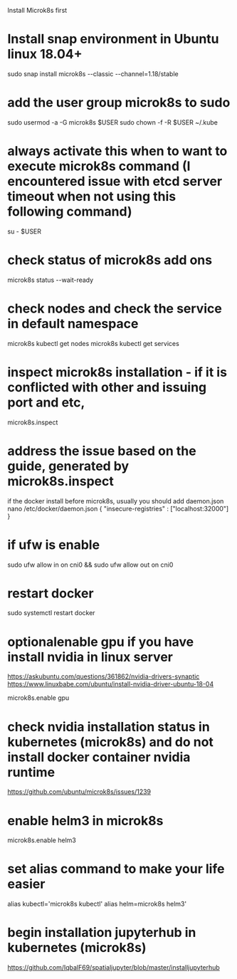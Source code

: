 Install Microk8s first

# Install snap environment in Ubuntu linux 18.04+
sudo snap install microk8s --classic --channel=1.18/stable

# add the user group microk8s to sudo
sudo usermod -a -G microk8s $USER
sudo chown -f -R $USER ~/.kube

# always activate this when to want to execute microk8s command (I encountered issue with etcd server timeout when not using this following command)
su - $USER

# check status of microk8s add ons
microk8s status --wait-ready

# check nodes and check the service in default namespace
microk8s kubectl get nodes
microk8s kubectl get services

# inspect microk8s installation - if it is conflicted with other and issuing port and etc,
microk8s.inspect

# address the issue based on the guide, generated by microk8s.inspect
if the docker install before microk8s, usually you should add daemon.json
nano /etc/docker/daemon.json
{
  "insecure-registries" : ["localhost:32000"]
}

# if ufw is enable
sudo ufw allow in on cni0 && sudo ufw allow out on cni0

# restart docker
sudo systemctl restart docker

# optionalenable gpu if you have install nvidia in linux server
https://askubuntu.com/questions/361862/nvidia-drivers-synaptic
https://www.linuxbabe.com/ubuntu/install-nvidia-driver-ubuntu-18-04

microk8s.enable gpu
# check nvidia installation status in kubernetes (microk8s) and do not install docker container nvidia runtime
https://github.com/ubuntu/microk8s/issues/1239

# enable helm3 in microk8s
microk8s.enable helm3

# set alias command to make your life easier
alias kubectl='microk8s kubectl'
alias helm=microk8s helm3'

# begin installation jupyterhub in kubernetes (microk8s)
https://github.com/IqbalF69/spatialjupyter/blob/master/installjupyterhub
